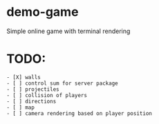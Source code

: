 # demo-game

Simple online game with terminal rendering

# TODO:

```
- [X] walls
- [ ] control sum for server package
- [ ] projectiles
- [ ] collision of players
- [ ] directions
- [ ] map
- [ ] camera rendering based on player position
```
